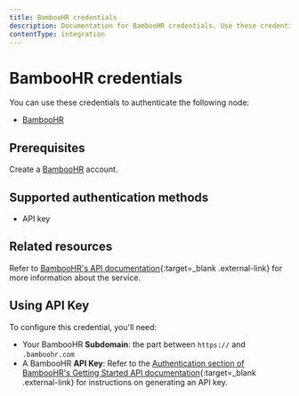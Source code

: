 ```yaml
---
title: BambooHR credentials
description: Documentation for BambooHR credentials. Use these credentials to authenticate BambooHR in n8n, a workflow automation platform.
contentType: integration
---
```


# BambooHR credentials

You can use these credentials to authenticate the following node:

- [BambooHR](/integrations/builtin/app-nodes/n8n-nodes-base.bamboohr/)

## Prerequisites

Create a [BambooHR](https://www.bamboohr.com/) account.

## Supported authentication methods

- API key

## Related resources

Refer to [BambooHR's API documentation](https://documentation.bamboohr.com/docs/getting-started){:target=_blank .external-link} for more information about the service.

## Using API Key

To configure this credential, you'll need:

- Your BambooHR **Subdomain**: the part between `https://` and `.bamboohr.com`
- A BambooHR **API Key**: Refer to the [Authentication section of BambooHR's Getting Started API documentation](https://documentation.bamboohr.com/docs/getting-started#authentication){:target=_blank .external-link} for instructions on generating an API key.

